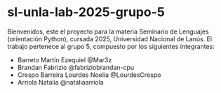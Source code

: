 # sl-unla-lab-2025-grupo-5

Bienvenidos, este el proyecto para la materia Seminario de Lenguajes (orientación Python), cursada 2025, Universidad Nacional de Lanús.
El trabajo pertenece al grupo 5, compuesto por los siguientes integrantes:
- Barreto Martín Ezequiel       @Mar3z
- Brandan Fabrizio              @fabriziobrandan-cpu
- Crespo Barreira Lourdes Noelia    @LourdesCrespo
- Arriola Natalia               @nataliaarriola




